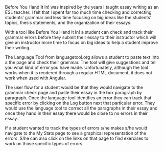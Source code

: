 Before You Hand It In! was inspired by the years I taught essay writing as an ESL teacher. I felt that I spent far too much time checking and correcting students' grammar and less time focusing on big ideas like the students' topics, thesis statements, and the organization of their essays. 

With a tool like Before You Hand It In! a student can check and track their grammar errors before they submit their essay to their instructor which will give an instructor more time to focus on big ideas to help a student improve their writing. 

The Language Tool from languagetool.org allows a student to paste text into a the page and check their grammar. The tool will give suggestions and tell you what kind of error you have made. Unfortunately, although the tool works when it is rendered through a regular HTML document, it does not work when used with Angular.  

The user flow for a student would be that they would navigate to the grammar check page and paste their essay in the box paragraph by paragraph. Once the language tool identifies an error they can track that specific error by clicking on the Log button next that particular error. They would use the language tool to correct all the paragraphs in their essay and once they hand in their essay there would be close to no errors in their essay.

If a student wanted to track the types of errors s/he makes s/he would navigate to the My Stats page to see a graphical representation of the errors. S/he can also click on the links on that page to find exercises to work on those specific types of errors. 

